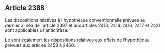 Article 2388
----
Les dispositions relatives à l'hypothèque conventionnelle prévues au dernier
alinéa de l'article 2397 et aux articles 2413, 2414, 2416, 2417 et 2421 sont
applicables à l'antichrèse.

Le sont également les dispositions relatives aux effets de l'hypothèque prévues
aux articles 2458 à 2460.
